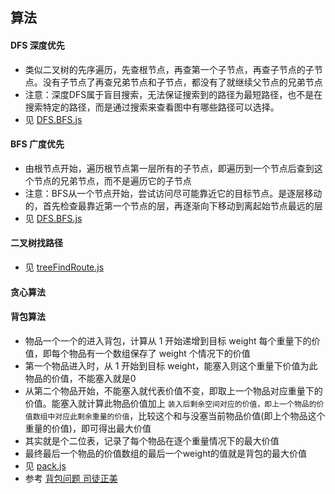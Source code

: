 ## 算法

#### DFS 深度优先
- 类似二叉树的先序遍历，先查根节点，再查第一个子节点，再查子节点的子节点。没有子节点了再查兄弟节点和子节点，都没有了就继续父节点的兄弟节点
- 注意：深度DFS属于盲目搜索，无法保证搜索到的路径为最短路径，也不是在搜索特定的路径，而是通过搜索来查看图中有哪些路径可以选择。
- 见 [DFS.BFS.js](../js/DFS.BFS.js)

#### BFS 广度优先
- 由根节点开始，遍历根节点第一层所有的子节点，即遍历到一个节点后查到这个节点的兄弟节点，而不是遍历它的子节点
- 注意：BFS从一个节点开始，尝试访问尽可能靠近它的目标节点。是逐层移动的，首先检查最靠近第一个节点的层，再逐渐向下移动到离起始节点最远的层
- 见 [DFS.BFS.js](../js/DFS.BFS.js)

#### 二叉树找路径
- 见 [treeFindRoute.js](../js/treeFindRoute.js)

#### 贪心算法

#### 背包算法
- 物品一个一个的进入背包，计算从 1 开始递增到目标 weight 每个重量下的价值，即每个物品有一个数组保存了 weight 个情况下的价值
- 第一个物品进入时，从 1 开始到目标 weight，能塞入则这个重量下价值为此物品的价值，不能塞入就是0
- 从第二个物品开始，不能塞入就代表价值不变，即取上一个物品对应重量下的价值。能塞入就计算此物品价值加上 `装入后剩余空间对应的价值，即上一个物品的价值数组中对应此剩余重量的价值`，比较这个和与没塞当前物品价值(即上个物品这个重量的价值)，即可得出最大价值
- 其实就是个二位表，记录了每个物品在逐个重量情况下的最大价值
- 最终最后一个物品的价值数组的最后一个weight的值就是背包的最大价值
- 见 [pack.js](../js/pack.js)
- 参考 [背包问题 司徒正美](https://juejin.im/post/5c623ff3f265da2de1657f97)